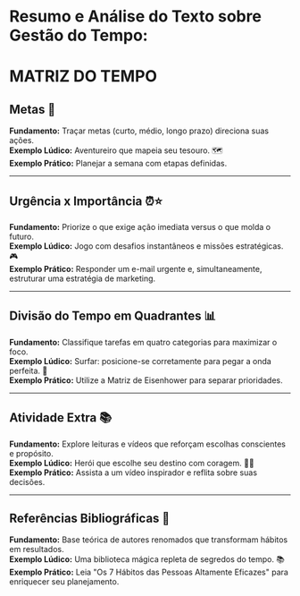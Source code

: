 # Resumo e Análise do Texto sobre Gestão do Tempo: 

# MATRIZ DO TEMPO

## Metas 🎯  
**Fundamento:** Traçar metas (curto, médio, longo prazo) direciona suas ações.  
**Exemplo Lúdico:** Aventureiro que mapeia seu tesouro. 🗺️  
**Exemplo Prático:** Planejar a semana com etapas definidas.

---

## Urgência x Importância ⏰⭐  
**Fundamento:** Priorize o que exige ação imediata versus o que molda o futuro.  
**Exemplo Lúdico:** Jogo com desafios instantâneos e missões estratégicas. 🎮  
**Exemplo Prático:** Responder um e-mail urgente e, simultaneamente, estruturar uma estratégia de marketing.

---

## Divisão do Tempo em Quadrantes 📊  
**Fundamento:** Classifique tarefas em quatro categorias para maximizar o foco.  
**Exemplo Lúdico:** Surfar: posicione-se corretamente para pegar a onda perfeita. 🌊  
**Exemplo Prático:** Utilize a Matriz de Eisenhower para separar prioridades.

---

## Atividade Extra 📚  
**Fundamento:** Explore leituras e vídeos que reforçam escolhas conscientes e propósito.  
**Exemplo Lúdico:** Herói que escolhe seu destino com coragem. 🦸‍♂️  
**Exemplo Prático:** Assista a um vídeo inspirador e reflita sobre suas decisões.

---

## Referências Bibliográficas 📖  
**Fundamento:** Base teórica de autores renomados que transformam hábitos em resultados.  
**Exemplo Lúdico:** Uma biblioteca mágica repleta de segredos do tempo. 📚  
**Exemplo Prático:** Leia "Os 7 Hábitos das Pessoas Altamente Eficazes" para enriquecer seu planejamento.


